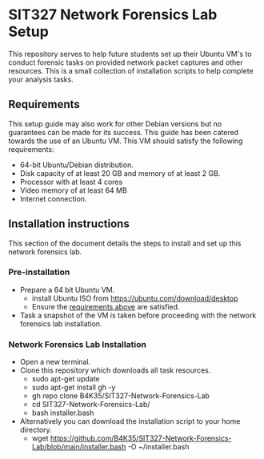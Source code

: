 # SIT327 Network Forensics Lab Setup

This repository serves to help future students set up their Ubuntu VM's to conduct forensic tasks on provided network packet captures and other resources. This is a small collection of installation scripts to help complete your analysis tasks. 

## Requirements
This setup guide may also work for other Debian versions but no guarantees can be made for its success. This guide has been catered towards the use of an Ubuntu VM. This VM should satisfy the following requirements:

* 64-bit Ubuntu/Debian distribution.
* Disk capacity of at least 20 GB and memory of at least 2 GB.
* Processor with at least 4 cores
* Video memory of at least 64 MB
* Internet connection.

## Installation instructions
This section of the document details the steps to install and set up this network forensics lab.

### Pre-installation
* Prepare a 64 bit Ubuntu VM.
	* install Ubuntu ISO from https://ubuntu.com/download/desktop
	* Ensure the [requirements above](#requirements) are satisfied.
* Task a snapshot of the VM is taken before proceeding with the network forensics lab installation.

### Network Forensics Lab Installation
* Open a new terminal.
* Clone this repository which downloads all task resources.
	* sudo apt-get update
	* sudo apt-get install gh -y
	* gh repo clone B4K35/SIT327-Network-Forensics-Lab
   	* cd SIT327-Network-Forensics-Lab/
   	* bash installer.bash
 * Alternatively you can download the installation script to your home directory.
	* wget https://github.com/B4K35/SIT327-Network-Forensics-Lab/blob/main/installer.bash -O ~/installer.bash

